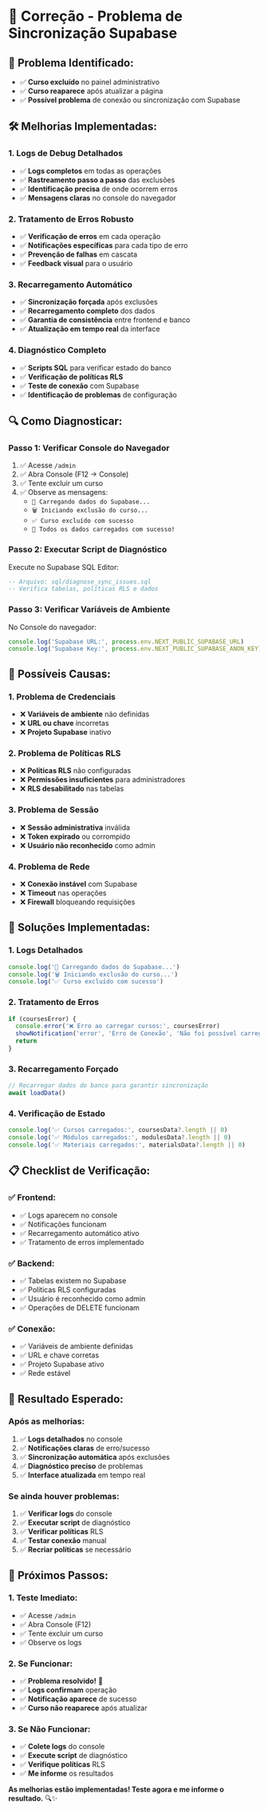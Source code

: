 # 🔧 **Correção - Problema de Sincronização Supabase**

## 🚨 **Problema Identificado:**
- ✅ **Curso excluído** no painel administrativo
- ✅ **Curso reaparece** após atualizar a página
- ✅ **Possível problema** de conexão ou sincronização com Supabase

## 🛠️ **Melhorias Implementadas:**

### **1. Logs de Debug Detalhados**
- ✅ **Logs completos** em todas as operações
- ✅ **Rastreamento passo a passo** das exclusões
- ✅ **Identificação precisa** de onde ocorrem erros
- ✅ **Mensagens claras** no console do navegador

### **2. Tratamento de Erros Robusto**
- ✅ **Verificação de erros** em cada operação
- ✅ **Notificações específicas** para cada tipo de erro
- ✅ **Prevenção de falhas** em cascata
- ✅ **Feedback visual** para o usuário

### **3. Recarregamento Automático**
- ✅ **Sincronização forçada** após exclusões
- ✅ **Recarregamento completo** dos dados
- ✅ **Garantia de consistência** entre frontend e banco
- ✅ **Atualização em tempo real** da interface

### **4. Diagnóstico Completo**
- ✅ **Scripts SQL** para verificar estado do banco
- ✅ **Verificação de políticas RLS**
- ✅ **Teste de conexão** com Supabase
- ✅ **Identificação de problemas** de configuração

## 🔍 **Como Diagnosticar:**

### **Passo 1: Verificar Console do Navegador**
1. ✅ Acesse `/admin`
2. ✅ Abra Console (F12 → Console)
3. ✅ Tente excluir um curso
4. ✅ Observe as mensagens:
   - `🔄 Carregando dados do Supabase...`
   - `🗑️ Iniciando exclusão do curso...`
   - `✅ Curso excluído com sucesso`
   - `🎉 Todos os dados carregados com sucesso!`

### **Passo 2: Executar Script de Diagnóstico**
Execute no Supabase SQL Editor:
```sql
-- Arquivo: sql/diagnose_sync_issues.sql
-- Verifica tabelas, políticas RLS e dados
```

### **Passo 3: Verificar Variáveis de Ambiente**
No Console do navegador:
```javascript
console.log('Supabase URL:', process.env.NEXT_PUBLIC_SUPABASE_URL)
console.log('Supabase Key:', process.env.NEXT_PUBLIC_SUPABASE_ANON_KEY)
```

## 🎯 **Possíveis Causas:**

### **1. Problema de Credenciais**
- ❌ **Variáveis de ambiente** não definidas
- ❌ **URL ou chave** incorretas
- ❌ **Projeto Supabase** inativo

### **2. Problema de Políticas RLS**
- ❌ **Políticas RLS** não configuradas
- ❌ **Permissões insuficientes** para administradores
- ❌ **RLS desabilitado** nas tabelas

### **3. Problema de Sessão**
- ❌ **Sessão administrativa** inválida
- ❌ **Token expirado** ou corrompido
- ❌ **Usuário não reconhecido** como admin

### **4. Problema de Rede**
- ❌ **Conexão instável** com Supabase
- ❌ **Timeout** nas operações
- ❌ **Firewall** bloqueando requisições

## 🔧 **Soluções Implementadas:**

### **1. Logs Detalhados**
```javascript
console.log('🔄 Carregando dados do Supabase...')
console.log('🗑️ Iniciando exclusão do curso...')
console.log('✅ Curso excluído com sucesso')
```

### **2. Tratamento de Erros**
```javascript
if (coursesError) {
  console.error('❌ Erro ao carregar cursos:', coursesError)
  showNotification('error', 'Erro de Conexão', 'Não foi possível carregar os cursos do banco de dados.')
  return
}
```

### **3. Recarregamento Forçado**
```javascript
// Recarregar dados do banco para garantir sincronização
await loadData()
```

### **4. Verificação de Estado**
```javascript
console.log('✅ Cursos carregados:', coursesData?.length || 0)
console.log('✅ Módulos carregados:', modulesData?.length || 0)
console.log('✅ Materiais carregados:', materialsData?.length || 0)
```

## 📋 **Checklist de Verificação:**

### **✅ Frontend:**
- ✅ Logs aparecem no console
- ✅ Notificações funcionam
- ✅ Recarregamento automático ativo
- ✅ Tratamento de erros implementado

### **✅ Backend:**
- ✅ Tabelas existem no Supabase
- ✅ Políticas RLS configuradas
- ✅ Usuário é reconhecido como admin
- ✅ Operações de DELETE funcionam

### **✅ Conexão:**
- ✅ Variáveis de ambiente definidas
- ✅ URL e chave corretas
- ✅ Projeto Supabase ativo
- ✅ Rede estável

## 🎉 **Resultado Esperado:**

### **Após as melhorias:**
1. ✅ **Logs detalhados** no console
2. ✅ **Notificações claras** de erro/sucesso
3. ✅ **Sincronização automática** após exclusões
4. ✅ **Diagnóstico preciso** de problemas
5. ✅ **Interface atualizada** em tempo real

### **Se ainda houver problemas:**
1. ✅ **Verificar logs** do console
2. ✅ **Executar script** de diagnóstico
3. ✅ **Verificar políticas** RLS
4. ✅ **Testar conexão** manual
5. ✅ **Recriar políticas** se necessário

## 🚀 **Próximos Passos:**

### **1. Teste Imediato:**
- ✅ Acesse `/admin`
- ✅ Abra Console (F12)
- ✅ Tente excluir um curso
- ✅ Observe os logs

### **2. Se Funcionar:**
- ✅ **Problema resolvido!** 🎉
- ✅ **Logs confirmam** operação
- ✅ **Notificação aparece** de sucesso
- ✅ **Curso não reaparece** após atualizar

### **3. Se Não Funcionar:**
- ✅ **Colete logs** do console
- ✅ **Execute script** de diagnóstico
- ✅ **Verifique políticas** RLS
- ✅ **Me informe** os resultados

**As melhorias estão implementadas! Teste agora e me informe o resultado.** 🔍✨





















